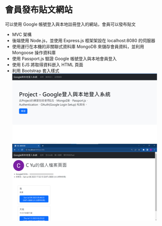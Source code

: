 # 會員發布貼文網站

可以使用 Google 帳號登入與本地註冊登入的網站，會員可以發布貼文

- MVC 架構
- 後端使用 Node.js，並使用 Express.js 框架架設在 localhost:8080 的伺服器
- 使用運行在本機的非關聯式資料庫 MongoDB 來儲存會員資料，並利用 Mongoose 操作資料庫
- 使用 Passport.js 驗證 Google 帳號登入與本地會員登入
- 使用 EJS 將取得資料嵌入 HTML 頁面
- 利用 Bootstrap 套入樣式
![網站圖片1](/image1.jpg)
![網站圖片2](/image2.jpg)
